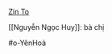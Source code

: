 [Zin To](https://www.facebook.com/zin.to.39 "(3) Zin To | Facebook")

[[Nguyễn Ngọc Huy]]: bà chị

#o-YênHoà
